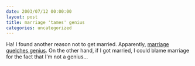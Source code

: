 ```yaml
---
date: 2003/07/12 00:00:00
layout: post
title: marriage 'tames' genius
categories: uncategorized
---
```


Ha! I found another reason not to get married. Apparently, [marriage quelches genius](http://cooltech.iafrica.com/science/252552.htm). On the other hand, if I got married, I could blame marriage for the fact that I'm not a genius...
